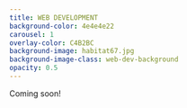 ```yaml
---
title: WEB DEVELOPMENT
background-color: 4e4e4e22
carousel: 1
overlay-color: C4B2BC
background-image: habitat67.jpg
background-image-class: web-dev-background
opacity: 0.5
---
```


Coming soon!
